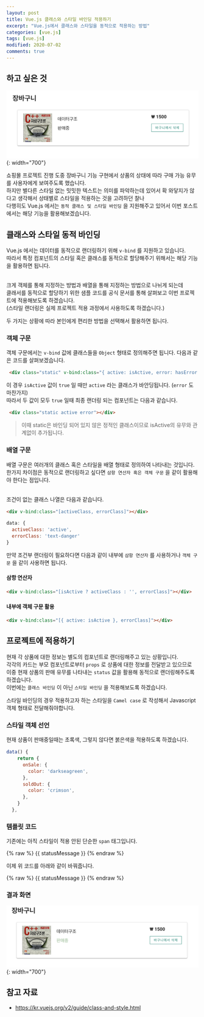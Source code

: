 ```yaml
---
layout: post
title: Vue.js 클래스와 스타일 바인딩 적용하기
excerpt: "Vue.js에서 클래스와 스타일을 동적으로 적용하는 방법"
categories: [vue.js]
tags: [vue.js]
modified: 2020-07-02
comments: true
---
```



## 하고 싶은 것

![이미지](/img/vuejs/vue-class-style-1.png){: width="700"}

쇼핑몰 프로젝트 진행 도중 장바구니 기능 구현에서 상품의 상태에 따라 구매 가능 유무를 사용자에게 보여주도록 했습니다. <br>
하지만 별다른 스타일 없는 밋밋한 텍스트는 의미를 파악하는데 있어서 확 와닿지가 않다고 생각해서 상태별로 스타일을 적용하는 것을 고려하던 찰나 <br>
다행히도 Vue.js 에서는 `동적 클래스 및 스타일 바인딩` 을 지원해주고 있어서 이번 포스트에서는 해당 기능을 활용해보겠습니다. <br> 

## 클래스와 스타일 동적 바인딩
Vue.js 에서는 데이터를 동적으로 랜더링하기 위해 `v-bind` 를 지원하고 있습니다. <br>
따라서 특정 컴포넌트의 스타일 혹은 클래스를 동적으로 할당해주기 위해서는 해당 기능을 활용하면 됩니다. <br><br>

크게 객체를 통해 지정하는 방법과 배열을 통해 지정하는 방법으로 나뉘게 되는데 <br>
클래서를 동적으로 할당하기 위한 샘플 코드를 공식 문서를 통해 살펴보고 이번 프로젝트에 적용해보도록 하겠습니다. <br>
(스타일 랜더링은 실제 프로젝트 적용 과정에서 사용하도록 하겠습니다.) <br>

두 가지는 상황에 따라 본인에게 편리한 방법을 선택해서 활용하면 됩니다.<br>

### 객체 구문
객체 구문에서는 `v-bind` 값에 클래스들을 `Object` 형태로 정의해주면 됩니다. 다음과 같은 코드를 살펴보겠습니다.<br>

~~~ html
 <div class="static" v-bind:class="{ active: isActive, error: hasError }"></div>
~~~

이 경우 `isActive` 값이 `true` 일 때만 `active` 라는 클래스가 바안딩됩니다. (`error` 도 마찬가지) <br>
따라서 두 값이 모두 `true` 일때 최종 랜더링 되는 컴포넌트는 다음과 같습니다. <br>

~~~ html
 <div class="static active error"></div>
~~~

> 이때 static은 바인딩 되어 있지 않은 정적인 클래스이므로 isActive의 유무와 관계없이 추가됩니다.


### 배열 구문
배열 구문은 여러개의 클래스 혹은 스타일을 배열 형태로 정의하여 나타내는 것입니다. <br>
한가지 차이점은 동적으로 랜더링하고 싶다면 `삼항 연산자 혹은 객체 구문` 을 같이 활용해야 한다는 점입니다. <br><br>

조건이 없는 클래스 나열은 다음과 같습니다. <br>

~~~ html
<div v-bind:class="[activeClass, errorClass]"></div>
~~~

~~~ javascript
data: {
  activeClass: 'active',
  errorClass: 'text-danger'
}
~~~

만약 조건부 랜더링이 필요하다면 다음과 같이 내부에 `삼항 연산자` 를 사용하거나 `객체 구문` 을 같이 사용하면 됩니다. <br>

#### 삼항 연산자
~~~ html
<div v-bind:class="[isActive ? activeClass : '', errorClass]"></div>
~~~

#### 내부에 객체 구문 활용
~~~ html
<div v-bind:class="[{ active: isActive }, errorClass]"></div>
~~~

## 프로젝트에 적용하기
현재 각 상품에 대한 정보는 별도의 컴포넌트로 랜더링해주고 있는 상황입니다. <br>
각각의 카드는 부모 컴포넌트로부터 `props` 로 상품에 대한 정보를 전달받고 있으므로 <br>
이중 현재 상품의 판매 유무를 나타내는 `status` 값을 활용해 동적으로 랜더링해주도록 하겠습니다. <br>
이번에는 `클래스 바인딩` 이 아닌 `스타일 바인딩` 을 적용해보도록 하겠습니다. <br>

스타일 바인딩의 경우 적용하고자 하는 스타일을 `Camel case` 로 작성해서 Javascript 객체 형태로 전달해줘야합니다. <br>

### 스타일 객체 선언
현재 상품이 판매중일때는 초록색, 그렇지 않다면 붉은색을 적용하도록 하겠습니다. <br>

~~~ javascript
data() {
    return {
      onSale: {
        color: 'darkseagreen',
      },
      soldOut: {
        color: 'crimson',
      },
    }
  },
~~~

### 템플릿 코드
기존에는 아직 스타일이 적용 안된 단순한 `span` 태그입니다. <br>

  {% raw %}
      <span>{{ statusMessage }}</span>
  {% endraw %}

이제 위 코드를 아래와 같이 바꿔줍니다. <br>

  {% raw %}
      <span :style="[status ? soldOut : onSale]">{{ statusMessage }}</span>
  {% endraw %}


### 결과 화면

![이미지](/img/vuejs/vue-class-style-2.png){: width="700"}


## 참고 자료
* https://kr.vuejs.org/v2/guide/class-and-style.html
